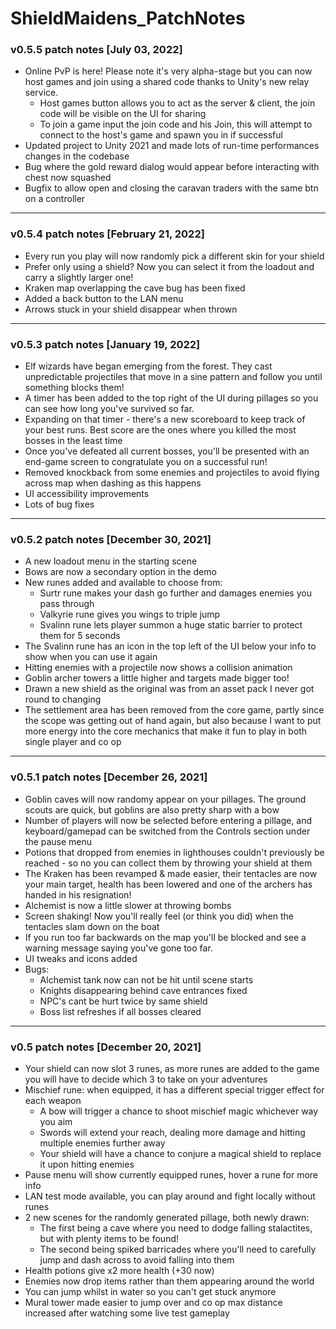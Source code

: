 # ShieldMaidens_PatchNotes


### v0.5.5 patch notes [July 03, 2022]
- Online PvP is here! Please note it's very alpha-stage but you can now host games and join using a shared code thanks to Unity's new relay service.
  - Host games button allows you to act as the server & client, the join code will be visible on the UI for sharing
  - To join a game input the join code and his Join, this will attempt to connect to the host's game and spawn you in if successful
- Updated project to Unity 2021 and made lots of run-time performances changes in the codebase
- Bug where the gold reward dialog would appear before interacting with chest now squashed
- Bugfix to allow open and closing the caravan traders with the same btn on a controller

---

### v0.5.4 patch notes [February 21, 2022]
- Every run you play will now randomly pick a different skin for your shield
- Prefer only using a shield? Now you can select it from the loadout and carry a slightly larger one!
- Kraken map overlapping the cave bug has been fixed
- Added a back button to the LAN menu
- Arrows stuck in your shield disappear when thrown

---

### v0.5.3 patch notes [January 19, 2022]
- Elf wizards have began emerging from the forest. They cast unpredictable projectiles that move in a sine pattern and follow you until something blocks them!
- A timer has been added to the top right of the UI during pillages so you can see how long you've survived so far.
- Expanding on that timer - there's a new scoreboard to keep track of your best runs. Best score are the ones where you killed the most bosses in the least time
- Once you've defeated all current bosses, you'll be presented with an end-game screen to congratulate you on a successful run!
- Removed knockback from some enemies and projectiles to avoid flying across map when dashing as this happens
- UI accessibility improvements
- Lots of bug fixes

---
### v0.5.2 patch notes [December 30, 2021]
- A new loadout menu in the starting scene
- Bows are now a secondary option in the demo
- New runes added and available to choose from:
  - Surtr rune makes your dash go further and damages enemies you pass through
  - Valkyrie rune gives you wings to triple jump
  - Svalinn rune lets player summon a huge static barrier to protect them for 5 seconds
- The Svalinn rune has an icon in the top left of the UI below your info to show when you can use it again
- Hitting enemies with a projectile now shows a collision animation
- Goblin archer towers a little higher and targets made bigger too!
- Drawn a new shield as the original was from an asset pack I never got round to changing
- The settlement area has been removed from the core game, partly since the scope was getting out of hand again, but also because I want to put more energy into the core mechanics that make it fun to play in both single player and co op

---

### v0.5.1 patch notes [December 26, 2021]
- Goblin caves will now randomy appear on your pillages. The ground scouts are quick, but goblins are also pretty sharp with a bow
- Number of players will now be selected before entering a pillage, and keyboard/gamepad can be switched from the Controls section under the pause menu
- Potions that dropped from enemies in lighthouses couldn't previously be reached - so no you can collect them by throwing your shield at them
- The Kraken has been revamped & made easier, their tentacles are now your main target, health has been lowered and one of the archers has handed in his resignation!
- Alchemist is now a little slower at throwing bombs
- Screen shaking! Now you'll really feel (or think you did) when the tentacles slam down on the boat
- If you run too far backwards on the map you'll be blocked and see a warning message saying you've gone too far.
- UI tweaks and icons added
- Bugs:
  - Alchemist tank now can not be hit until scene starts
  - Knights disappearing behind cave entrances fixed
  - NPC's cant be hurt twice by same shield
  - Boss list refreshes if all bosses cleared

---

### v0.5 patch notes [December 20, 2021]
- Your shield can now slot 3 runes, as more runes are added to the game you will have to decide which 3 to take on your adventures 
- Mischief rune: when equipped, it has a different special trigger effect for each weapon
  - A bow will trigger a chance to shoot mischief magic whichever way you aim
  - Swords will extend your reach, dealing more damage and hitting multiple enemies further away
  - Your shield will have a chance to conjure a magical shield to replace it upon hitting enemies
- Pause menu will show currently equipped runes, hover a rune for more info
- LAN test mode available, you can play around and fight locally without runes
- 2 new scenes for the randomly generated pillage, both newly drawn:
  - The first being a cave where you need to dodge falling stalactites, but with plenty items to be found! 
  - The second being spiked barricades where you'll need to carefully jump and dash across to avoid falling into them
- Health potions give x2 more health (+30 now)
- Enemies now drop items rather than them appearing around the world
- You can jump whilst in water so you can't get stuck anymore
- Mural tower made easier to jump over and co op max distance increased after watching some live test gameplay
